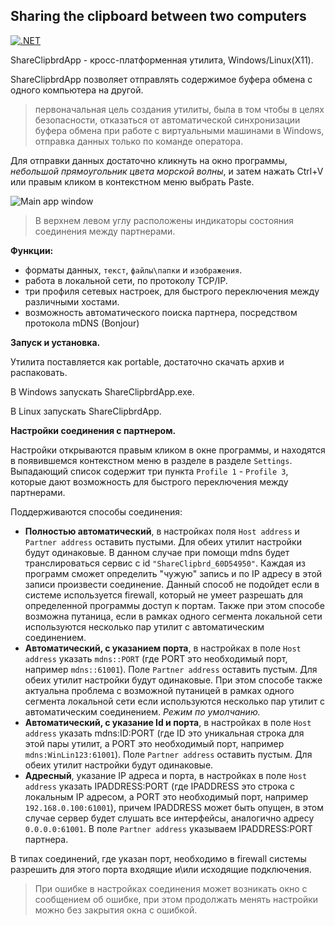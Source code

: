 ## Sharing the clipboard between two computers

[![.NET](https://github.com/viordash/ShareClipbrd/actions/workflows/dotnet.yml/badge.svg?branch=main)](https://github.com/viordash/ShareClipbrd/actions/workflows/dotnet.yml)

ShareClipbrdApp - кросс-платформенная утилита, Windows/Linux(X11). 

ShareClipbrdApp позволяет отправлять содержимое буфера обмена с одного компьютера на другой. 

> первоначальная цель создания утилиты, была в том чтобы в целях безопасности, отказаться
> от автоматической синхронизации буфера обмена при работе с
> виртуальными машинами в Windows, отправка данных только по команде
> оператора.

Для отправки данных достаточно кликнуть на окно программы, *небольшой прямоугольник цвета морской волны*, и затем нажать Ctrl+V или правым кликом в контекстном меню выбрать Paste.

![Main app window](https://github.com/viordash/ShareClipbrd/blob/main/assets/Open%20settings.png)

> В верхнем левом углу расположены индикаторы состояния соединения между партнерами.

**Функции:**
 - форматы данных, `текст`, `файлы\папки` и `изображения`.
 - работа в локальной сети, по протоколу TCP/IP.
 - три профиля сетевых настроек, для быстрого переключения между различными хостами.
 - возможность автоматического поиска партнера, посредством протокола mDNS (Bonjour)
 
**Запуск и установка.**

Утилита поставляется как portable, достаточно скачать архив и распаковать. 

В Windows запускать ShareClipbrdApp.exe.

В Linux запускать ShareClipbrdApp.

**Настройки соединения с партнером.**

Настройки открываются правым кликом в окне программы, и находятся в появившемся контекстном меню в разделе в разделе `Settings`. Выпадающий список содержит три пункта `Profile 1` - `Profile 3`, которые дают возможность для быстрого переключения между партнерами.

Поддерживаются способы соединения:

- **Полностью автоматический**, в настройках поля `Host address` и `Partner address` оставить пустыми. Для обеих утилит настройки будут одинаковые. В данном случае при помощи mdns будет транслироваться сервис с id `"ShareClipbrd_60D54950"`. Каждая из программ сможет определить "чужую" запись и по IP адресу в этой записи произвести соединение. Данный способ не подойдет если в системе используется firewall, который не умеет разрешать для определенной программы доступ к портам. Также при этом способе возможна путаница, если в рамках одного сегмента локальной сети используются несколько пар утилит с автоматическим соединением.
- **Автоматический, с указанием порта**, в настройках в поле `Host address` указать `mdns::PORT` (где PORT это необходимый порт, например `mdns::61001`). Поле `Partner address` оставить пустым. Для обеих утилит настройки будут одинаковые. При этом способе также актуальна проблема с возможной путаницей в рамках одного сегмента локальной сети если используются несколько пар утилит с автоматическим соединением. _Режим по умолчанию._
- **Автоматический, с указание Id и порта**, в настройках в поле `Host address` указать mdns:ID:PORT (где ID это уникальная строка для этой пары утилит, а PORT это необходимый порт, например `mdns:WinLin123:61001`). Поле `Partner address` оставить пустым. Для обеих утилит настройки будут одинаковые.
- **Адресный**, указание IP адреса и порта, в настройках в поле `Host address` указать IPADDRESS:PORT (где IPADDRESS это строка c локальным IP адресом, а PORT это необходимый порт, например `192.168.0.100:61001`), причем IPADDRESS может быть опущен, в этом случае сервер будет слушать все интерфейсы, аналогично адресу `0.0.0.0:61001`. В поле `Partner address` указываем IPADDRESS:PORT партнера. 

В типах соединений, где указан порт, необходимо в firewall системы разрешить для этого порта входящие и\или исходящие подключения.

> При ошибке в настройках соединения может возникать окно с сообщением
> об ошибке, при этом продолжать менять настройки можно без закрытия
> окна с ошибкой.
